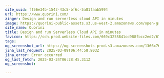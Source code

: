 ```yaml
---
site_uuid: ff56e34b-1543-43c5-bf6c-5a81faab5994
url: https://www.quorini.com/
zinger: Design and run serverless cloud API in minutes
image: https://quorini-public-assets.s3.us-west-2.amazonaws.com/open-graph-black.png
site_name: Quorini
title: Design and run Serverless Cloud API in minutes
favicon: https://cdn.prod.website-files.com/669c3258841cd988fbcc2ed2/6728f0934246dafe54738ae1_favicon-32x32.png
tags: 
og_screenshot_url: https://og-screenshots-prod.s3.amazonaws.com/1366x768/80/false/2e533b1b9ee9318cea02432b2ef372cd61b226f24e96d0982d14ac773b6ad1f1.jpeg
jina_last_request: 2025-03-09T06:44:58.803Z
jina_error: Error occurred
og_last_fetch: 2025-03-24T06:28:45.311Z
og_screenshot: 

---
```


